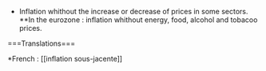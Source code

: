* Inflation whithout the increase or decrease of prices in some sectors.
**In the eurozone : inflation whithout energy, food, alcohol and tobacoo prices.

===Translations===

*French : [[inflation sous-jacente]]